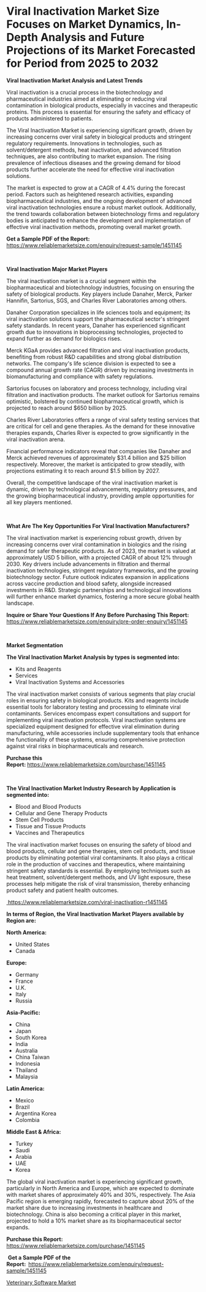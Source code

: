 <p><h1>Viral Inactivation Market Size Focuses on Market Dynamics, In-Depth Analysis and Future Projections of its Market Forecasted for Period from 2025 to 2032</h1></p><p><strong>Viral Inactivation Market Analysis and Latest Trends</strong></p>
<p><p>Viral inactivation is a crucial process in the biotechnology and pharmaceutical industries aimed at eliminating or reducing viral contamination in biological products, especially in vaccines and therapeutic proteins. This process is essential for ensuring the safety and efficacy of products administered to patients. </p><p>The Viral Inactivation Market is experiencing significant growth, driven by increasing concerns over viral safety in biological products and stringent regulatory requirements. Innovations in technologies, such as solvent/detergent methods, heat inactivation, and advanced filtration techniques, are also contributing to market expansion. The rising prevalence of infectious diseases and the growing demand for blood products further accelerate the need for effective viral inactivation solutions. </p><p>The market is expected to grow at a CAGR of 4.4% during the forecast period. Factors such as heightened research activities, expanding biopharmaceutical industries, and the ongoing development of advanced viral inactivation technologies ensure a robust market outlook. Additionally, the trend towards collaboration between biotechnology firms and regulatory bodies is anticipated to enhance the development and implementation of effective viral inactivation methods, promoting overall market growth.</p></p>
<p><strong>Get a Sample PDF of the Report:&nbsp;</strong> <a href="https://www.reliablemarketsize.com/enquiry/request-sample/1451145?utm_campaign=1789&utm_medium=2&utm_source=Github&utm_content=ia&utm_term=09032025&utm_id=viral-inactivation">https://www.reliablemarketsize.com/enquiry/request-sample/1451145</a></p>
<p>&nbsp;</p>
<p><strong>Viral Inactivation Major Market Players</strong></p>
<p><p>The viral inactivation market is a crucial segment within the biopharmaceutical and biotechnology industries, focusing on ensuring the safety of biological products. Key players include Danaher, Merck, Parker Hannifin, Sartorius, SGS, and Charles River Laboratories among others.</p><p>Danaher Corporation specializes in life sciences tools and equipment; its viral inactivation solutions support the pharmaceutical sector's stringent safety standards. In recent years, Danaher has experienced significant growth due to innovations in bioprocessing technologies, projected to expand further as demand for biologics rises.</p><p>Merck KGaA provides advanced filtration and viral inactivation products, benefiting from robust R&D capabilities and strong global distribution networks. The company's life science division is expected to see a compound annual growth rate (CAGR) driven by increasing investments in biomanufacturing and compliance with safety regulations.</p><p>Sartorius focuses on laboratory and process technology, including viral filtration and inactivation products. The market outlook for Sartorius remains optimistic, bolstered by continued biopharmaceutical growth, which is projected to reach around $650 billion by 2025.</p><p>Charles River Laboratories offers a range of viral safety testing services that are critical for cell and gene therapies. As the demand for these innovative therapies expands, Charles River is expected to grow significantly in the viral inactivation arena.</p><p>Financial performance indicators reveal that companies like Danaher and Merck achieved revenues of approximately $31.4 billion and $25 billion respectively. Moreover, the market is anticipated to grow steadily, with projections estimating it to reach around $1.5 billion by 2027.</p><p>Overall, the competitive landscape of the viral inactivation market is dynamic, driven by technological advancements, regulatory pressures, and the growing biopharmaceutical industry, providing ample opportunities for all key players mentioned.</p></p>
<p>&nbsp;</p>
<p><strong>What Are The Key Opportunities For Viral Inactivation Manufacturers?</strong></p>
<p><p>The viral inactivation market is experiencing robust growth, driven by increasing concerns over viral contamination in biologics and the rising demand for safer therapeutic products. As of 2023, the market is valued at approximately USD 5 billion, with a projected CAGR of about 12% through 2030. Key drivers include advancements in filtration and thermal inactivation technologies, stringent regulatory frameworks, and the growing biotechnology sector. Future outlook indicates expansion in applications across vaccine production and blood safety, alongside increased investments in R&D. Strategic partnerships and technological innovations will further enhance market dynamics, fostering a more secure global health landscape.</p></p>
<p><strong>Inquire or Share Your Questions If Any Before Purchasing This Report:</strong> <a href="https://www.reliablemarketsize.com/enquiry/pre-order-enquiry/1451145?utm_campaign=1789&utm_medium=2&utm_source=Github&utm_content=ia&utm_term=09032025&utm_id=viral-inactivation">https://www.reliablemarketsize.com/enquiry/pre-order-enquiry/1451145</a></p>
<p>&nbsp;</p>
<p><strong>Market Segmentation</strong></p>
<p><strong>The Viral Inactivation Market Analysis by types is segmented into:</strong></p>
<p><ul><li>Kits and Reagents</li><li>Services</li><li>Viral Inactivation Systems and Accessories</li></ul></p>
<p><p>The viral inactivation market consists of various segments that play crucial roles in ensuring safety in biological products. Kits and reagents include essential tools for laboratory testing and processing to eliminate viral contaminants. Services encompass expert consultations and support for implementing viral inactivation protocols. Viral inactivation systems are specialized equipment designed for effective viral elimination during manufacturing, while accessories include supplementary tools that enhance the functionality of these systems, ensuring comprehensive protection against viral risks in biopharmaceuticals and research.</p></p>
<p><strong>Purchase this Report:&nbsp;</strong><a href="https://www.reliablemarketsize.com/purchase/1451145?utm_campaign=1789&utm_medium=2&utm_source=Github&utm_content=ia&utm_term=09032025&utm_id=viral-inactivation">https://www.reliablemarketsize.com/purchase/1451145</a></p>
<p>&nbsp;</p>
<p><strong>The Viral Inactivation Market Industry Research by Application is segmented into:</strong></p>
<p><ul><li>Blood and Blood Products</li><li>Cellular and Gene Therapy Products</li><li>Stem Cell Products</li><li>Tissue and Tissue Products</li><li>Vaccines and Therapeutics</li></ul></p>
<p><p>The viral inactivation market focuses on ensuring the safety of blood and blood products, cellular and gene therapies, stem cell products, and tissue products by eliminating potential viral contaminants. It also plays a critical role in the production of vaccines and therapeutics, where maintaining stringent safety standards is essential. By employing techniques such as heat treatment, solvent/detergent methods, and UV light exposure, these processes help mitigate the risk of viral transmission, thereby enhancing product safety and patient health outcomes.</p></p>
<p><a href="https://www.reliablemarketsize.com/viral-inactivation-r1451145?utm_campaign=1789&utm_medium=2&utm_source=Github&utm_content=ia&utm_term=09032025&utm_id=viral-inactivation">&nbsp;https://www.reliablemarketsize.com/viral-inactivation-r1451145</a></p>
<p><strong>In terms of Region, the Viral Inactivation Market Players available by Region are:</strong></p>
<p>
    <p> <strong> North America: </strong>
        <ul>
            <li>United States</li>
            <li>Canada</li>
        </ul>
        </p> 
    <p> <strong> Europe: </strong>
        <ul>
            <li>Germany</li>
            <li>France</li>
            <li>U.K.</li>
            <li>Italy</li>
            <li>Russia</li>
        </ul>
        </p> 
    <p> <strong> Asia-Pacific: </strong>
        <ul>
            <li>China</li>
            <li>Japan</li>
            <li>South Korea</li>
            <li>India</li>
            <li>Australia</li>
            <li>China Taiwan</li>
            <li>Indonesia</li>
            <li>Thailand</li>
            <li>Malaysia</li>
        </ul>
        </p> 
    <p> <strong> Latin America: </strong>
        <ul>
            <li>Mexico</li>
            <li>Brazil</li>
            <li>Argentina Korea</li>
            <li>Colombia</li>
        </ul>
        </p> 
    <p> <strong> Middle East & Africa: </strong>
        <ul>
            <li>Turkey</li>
            <li>Saudi</li>
            <li>Arabia</li>
            <li>UAE</li>
            <li>Korea</li>
        </ul>
    </p>
    </p>
<p><p>The global viral inactivation market is experiencing significant growth, particularly in North America and Europe, which are expected to dominate with market shares of approximately 40% and 30%, respectively. The Asia Pacific region is emerging rapidly, forecasted to capture about 20% of the market share due to increasing investments in healthcare and biotechnology. China is also becoming a critical player in this market, projected to hold a 10% market share as its biopharmaceutical sector expands.</p></p>
<p><strong>Purchase this Report: </strong><a href="https://www.reliablemarketsize.com/purchase/1451145?utm_campaign=1789&utm_medium=2&utm_source=Github&utm_content=ia&utm_term=09032025&utm_id=viral-inactivation">https://www.reliablemarketsize.com/purchase/1451145</a></p>
<p>&nbsp;<strong>Get a Sample PDF of the Report:&nbsp;&nbsp;</strong><a href="https://www.reliablemarketsize.com/enquiry/request-sample/1451145?utm_campaign=1789&utm_medium=2&utm_source=Github&utm_content=ia&utm_term=09032025&utm_id=viral-inactivation">https://www.reliablemarketsize.com/enquiry/request-sample/1451145</a></p>
<p><strong></strong></p>
<p><p><a href="https://github.com/XavierTyler76/Market-Research-Report-List-1/blob/main/veterinary-software-market.md?utm_campaign=1789&utm_medium=2&utm_source=Github&utm_content=ia&utm_term=09032025&utm_id=viral-inactivation">Veterinary Software Market</a></p></p>